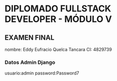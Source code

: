 # DIPLOMADO FULLSTACK DEVELOPER - MÓDULO V

## EXAMEN FINAL 

nombre:  Eddy Eufracio Quelca Tancara
CI:  4829739


### Datos Admin Django

usuario:admin
password:Password7